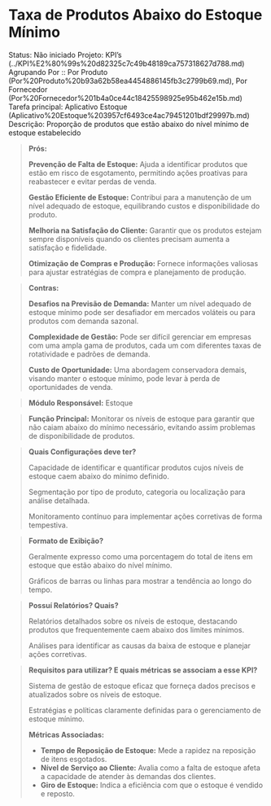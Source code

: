 # Taxa de Produtos Abaixo do Estoque Mínimo

Status: Não iniciado
Projeto: KPI’s (../KPI%E2%80%99s%20d82325c7c49b48189ca757318627d788.md)
Agrupando Por :: Por Produto (Por%20Produto%20b93a62b58ea4454886145fb3c2799b69.md), Por Fornecedor (Por%20Fornecedor%201b4a0ce44c18425598925e95b462e15b.md)
Tarefa principal: Aplicativo Estoque (Aplicativo%20Estoque%203957cf6493ce4ac79451201bdf29997b.md)
Descrição: Proporção de produtos que estão abaixo do nível mínimo de estoque estabelecido

> **Prós:**
> 
> 
> **Prevenção de Falta de Estoque:** Ajuda a identificar produtos que estão em risco de esgotamento, permitindo ações proativas para reabastecer e evitar perdas de venda.
> 
> **Gestão Eficiente de Estoque:** Contribui para a manutenção de um nível adequado de estoque, equilibrando custos e disponibilidade do produto.
> 
> **Melhoria na Satisfação do Cliente:** Garantir que os produtos estejam sempre disponíveis quando os clientes precisam aumenta a satisfação e fidelidade.
> 
> **Otimização de Compras e Produção:** Fornece informações valiosas para ajustar estratégias de compra e planejamento de produção.
> 

> **Contras:**
> 
> 
> **Desafios na Previsão de Demanda:** Manter um nível adequado de estoque mínimo pode ser desafiador em mercados voláteis ou para produtos com demanda sazonal.
> 
> **Complexidade de Gestão:** Pode ser difícil gerenciar em empresas com uma ampla gama de produtos, cada um com diferentes taxas de rotatividade e padrões de demanda.
> 
> **Custo de Oportunidade:** Uma abordagem conservadora demais, visando manter o estoque mínimo, pode levar à perda de oportunidades de venda.
> 

> **Módulo Responsável:**
Estoque
> 

> **Função Principal:**
Monitorar os níveis de estoque para garantir que não caiam abaixo do mínimo necessário, evitando assim problemas de disponibilidade de produtos.
> 

> **Quais Configurações deve ter?**
> 
> 
> Capacidade de identificar e quantificar produtos cujos níveis de estoque caem abaixo do mínimo definido.
> 
> Segmentação por tipo de produto, categoria ou localização para análise detalhada.
> 
> Monitoramento contínuo para implementar ações corretivas de forma tempestiva.
> 

> **Formato de Exibição?**
> 
> 
> Geralmente expresso como uma porcentagem do total de itens em estoque que estão abaixo do nível mínimo.
> 
> Gráficos de barras ou linhas para mostrar a tendência ao longo do tempo.
> 

> **Possuí Relatórios? Quais?**
> 
> 
> Relatórios detalhados sobre os níveis de estoque, destacando produtos que frequentemente caem abaixo dos limites mínimos.
> 
> Análises para identificar as causas da baixa de estoque e planejar ações corretivas.
> 

> **Requisitos para utilizar? E quais métricas se associam a esse KPI?**
> 
> 
> Sistema de gestão de estoque eficaz que forneça dados precisos e atualizados sobre os níveis de estoque.
> 
> Estratégias e políticas claramente definidas para o gerenciamento de estoque mínimo.
> 
> **Métricas Associadas:**
> 
> - **Tempo de Reposição de Estoque:** Mede a rapidez na reposição de itens esgotados.
> - **Nível de Serviço ao Cliente:** Avalia como a falta de estoque afeta a capacidade de atender às demandas dos clientes.
> - **Giro de Estoque:** Indica a eficiência com que o estoque é vendido e reposto.